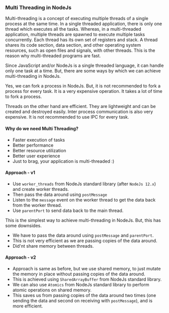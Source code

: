### Multi Threading in NodeJs

Multi-threading is a concept of executing multiple threads of a single process at the same time. In a single threaded application, there is only one thread which executes all the tasks. Whereas, in a multi-threaded application, multiple threads are spawned to execute multiple tasks concurrently. Each thread has its own set of registers and stack. A thread shares its code section, data section, and other operating system resources, such as open files and signals, with other threads. This is the reason why multi-threaded programs are fast.

Since JavaScript and/or NodeJs is a single threaded language, it can handle only one task at a time. But, there are some ways by which we can achieve multi-threading in NodeJs.

Yes, we can fork a process in NodeJs. But, it is not recommended to fork a process for every task. It is a very expensive operation. It takes a lot of time to fork a process.

Threads on the other hand are efficient. They are lightweight and can be created and destroyed easily. Inter process communication is also very expensive. It is not recommended to use IPC for every task.

#### Why do we need Multi Threading?

- Faster execution of tasks
- Better performance
- Better resource utilization
- Better user experience
- Just to brag, your application is multi-threaded :)

#### Approach - v1

- Use `worker_threads` from NodeJs standard library (after `NodeJs 12.x`) and create worker threads.
- Then pass the data around using `postMessage`
- Listen to the `message` event on the worker thread to get the data back from the worker thread.
- Use `parentPort` to send data back to the main thread.

This is the simplest way to achieve multi-threading in NodeJs. But, this has some downsides.

- We have to pass the data around using `postMessage` and `parentPort`.
- This is not very efficient as we are passing copies of the data around.
- Did'nt share memory between threads.

#### Approach - v2

- Approach is same as before, but we use shared memory, to just mutate the memory in place without passing copies of the data around.
- This is achieved using `SharedArrayBuffer` from NodeJs standard library.
- We can also use `Atomics` from NodeJs standard library to perform atomic operations on shared memory.
- This saves us from passing copies of the data around two times (one sending the data and second on receiving with `postMessage`), and is more efficient.

